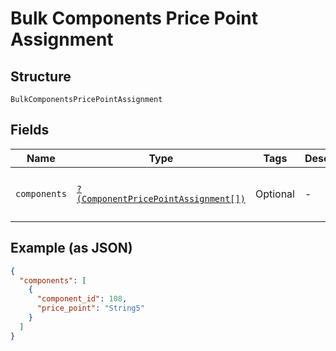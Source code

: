 
# Bulk Components Price Point Assignment

## Structure

`BulkComponentsPricePointAssignment`

## Fields

| Name | Type | Tags | Description | Getter | Setter |
|  --- | --- | --- | --- | --- | --- |
| `components` | [`?(ComponentPricePointAssignment[])`](../../doc/models/component-price-point-assignment.md) | Optional | - | getComponents(): ?array | setComponents(?array components): void |

## Example (as JSON)

```json
{
  "components": [
    {
      "component_id": 108,
      "price_point": "String5"
    }
  ]
}
```

